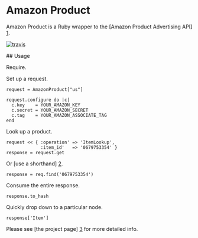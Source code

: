 # Amazon Product

Amazon Product is a Ruby wrapper to the [Amazon Product Advertising API] [1].

[![travis](https://secure.travis-ci.org/hakanensari/amazon_product.png)](http://travis-ci.org/hakanensari/amazon_product)

## Usage

Require.

Set up a request.

    request = AmazonProduct["us"]

    request.configure do |c|
      c.key    = YOUR_AMAZON_KEY
      c.secret = YOUR_AMAZON_SECRET
      c.tag    = YOUR_AMAZON_ASSOCIATE_TAG
    end

Look up a product.

    request << { :operation' => 'ItemLookup',
                 :item_id'   => '0679753354' }
    response = request.get

Or [use a shorthand] [2].

    response = req.find('0679753354')

Consume the entire response.

    response.to_hash

Quickly drop down to a particular node.

    response['Item']

Please see [the project page] [3] for more detailed info.

[1]: https://affiliate-program.amazon.co.uk/gp/advertising/api/detail/main.html

[2]: https://github.com/hakanensari/amazon_product/blob/master/lib/amazon_product/operations.rb

[3]: http://code.papercavalier.com/amazon_product/
